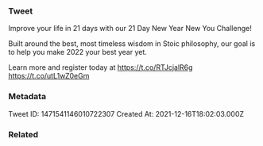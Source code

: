 ### Tweet
Improve your life in 21 days with our 21 Day New Year New You Challenge!
 
Built around the best, most timeless wisdom in Stoic philosophy, our goal is to help you make 2022 your best year yet. 

Learn more and register today at https://t.co/RTJcjalR6g https://t.co/utL1wZ0eGm

### Metadata
Tweet ID: 1471541146010722307
Created At: 2021-12-16T18:02:03.000Z

### Related

